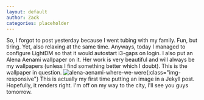 ```yaml
---
layout: default
author: Zack
categories: placeholder
---
```

So, I forgot to post yesterday because I went tubing with my family. Fun, but tiring. Yet, also relaxing at the same time. Anyways, today I managed to configure LightDM so that it would autostart i3-gaps on login. I also put an Alena Aenami wallpaper on it. Her work is very beautiful and will always be my wallpapers (unless I find something better which I doubt). This is the wallpaper in question.
![alena-aenami-where-we-were](/images/aenami-wallpapers/alena-aenami-where-we-were.jpg){:class="img-responsive"}
This is actually my first time putting an image in a Jekyll post. Hopefully, it renders right. I'm off on my way to the city, I'll see you guys tomorrow.
